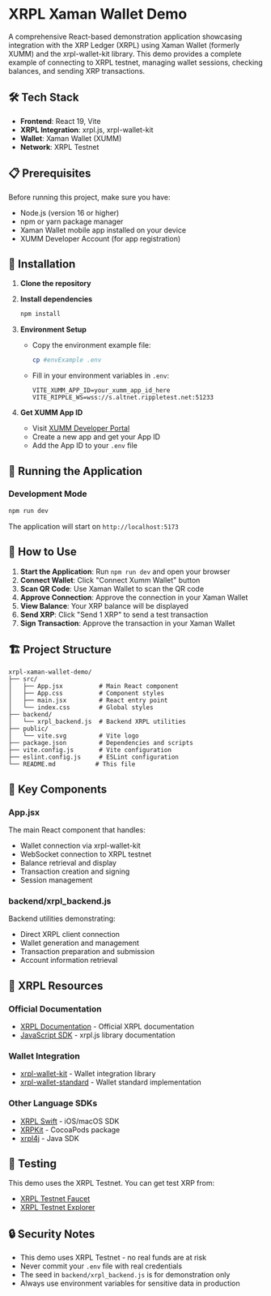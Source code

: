 # XRPL Xaman Wallet Demo

A comprehensive React-based demonstration application showcasing integration with the XRP Ledger (XRPL) using Xaman Wallet (formerly XUMM) and the xrpl-wallet-kit library. This demo provides a complete example of connecting to XRPL testnet, managing wallet sessions, checking balances, and sending XRP transactions.

## 🛠️ Tech Stack

- **Frontend**: React 19, Vite
- **XRPL Integration**: xrpl.js, xrpl-wallet-kit
- **Wallet**: Xaman Wallet (XUMM)
- **Network**: XRPL Testnet

## 📋 Prerequisites

Before running this project, make sure you have:

- Node.js (version 16 or higher)
- npm or yarn package manager
- Xaman Wallet mobile app installed on your device
- XUMM Developer Account (for app registration)

## 🔧 Installation

1. **Clone the repository**


2. **Install dependencies**

   ```bash
   npm install
   ```

3. **Environment Setup**

   - Copy the environment example file:
     ```bash
     cp #envExample .env
     ```
   - Fill in your environment variables in `.env`:
     ```env
     VITE_XUMM_APP_ID=your_xumm_app_id_here
     VITE_RIPPLE_WS=wss://s.altnet.rippletest.net:51233
     ```

4. **Get XUMM App ID**
   - Visit [XUMM Developer Portal](https://apps.xumm.dev/)
   - Create a new app and get your App ID
   - Add the App ID to your `.env` file

## 🚀 Running the Application

### Development Mode

```bash
npm run dev
```

The application will start on `http://localhost:5173`


## 📱 How to Use

1. **Start the Application**: Run `npm run dev` and open your browser
2. **Connect Wallet**: Click "Connect Xumm Wallet" button
3. **Scan QR Code**: Use Xaman Wallet to scan the QR code
4. **Approve Connection**: Approve the connection in your Xaman Wallet
5. **View Balance**: Your XRP balance will be displayed
6. **Send XRP**: Click "Send 1 XRP" to send a test transaction
7. **Sign Transaction**: Approve the transaction in your Xaman Wallet

## 🏗️ Project Structure

```
xrpl-xaman-wallet-demo/
├── src/
│   ├── App.jsx          # Main React component
│   ├── App.css          # Component styles
│   ├── main.jsx         # React entry point
│   └── index.css        # Global styles
├── backend/
│   └── xrpl_backend.js  # Backend XRPL utilities
├── public/
│   └── vite.svg         # Vite logo
├── package.json         # Dependencies and scripts
├── vite.config.js       # Vite configuration
├── eslint.config.js     # ESLint configuration
└── README.md           # This file
```

## 🔧 Key Components

### App.jsx

The main React component that handles:

- Wallet connection via xrpl-wallet-kit
- WebSocket connection to XRPL testnet
- Balance retrieval and display
- Transaction creation and signing
- Session management

### backend/xrpl_backend.js

Backend utilities demonstrating:

- Direct XRPL client connection
- Wallet generation and management
- Transaction preparation and submission
- Account information retrieval

## 🔗 XRPL Resources

### Official Documentation

- [XRPL Documentation](https://xrpl.org/docs) - Official XRPL documentation
- [JavaScript SDK](https://js.xrpl.org/) - xrpl.js library documentation

### Wallet Integration

- [xrpl-wallet-kit](https://github.com/garantor/xrpl-wallet-kit) - Wallet integration library
- [xrpl-wallet-standard](https://github.com/tequdev/xrpl-wallet-standard) - Wallet standard implementation

### Other Language SDKs

- [XRPL Swift](https://github.com/Transia-RnD/XRPLSwift) - iOS/macOS SDK
- [XRPKit](https://cocoapods.org/pods/XRPKit) - CocoaPods package
- [xrpl4j](https://github.com/XRPLF/xrpl4j) - Java SDK

## 🧪 Testing

This demo uses the XRPL Testnet. You can get test XRP from:

- [XRPL Testnet Faucet](https://faucet.triangleplatform.com/xrp/testnet)
- [XRPL Testnet Explorer](https://testnet.xrpl.org/)

## 🔒 Security Notes

- This demo uses XRPL Testnet - no real funds are at risk
- Never commit your `.env` file with real credentials
- The seed in `backend/xrpl_backend.js` is for demonstration only
- Always use environment variables for sensitive data in production

